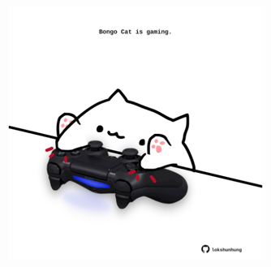 <!-- built at 21/04/2023, 19:00:48 UTC -->
<p align="center">
  <img width="500" height="500" src="./ReadmeImage.svg">
</p>
